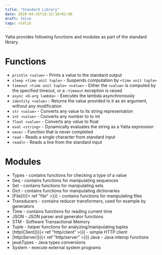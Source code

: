 ```yaml
---
title: "Standard Library"
date: 2020-04-25T18:32:16+02:00
draft: false
tags: stdlib
---
```


Yatta provides following functions and modules as part of the standard library.

# Functions
* `println <value>` - Prints a value to the standard output
* `sleep <time unit tuple>` - Suspends computation by `<time unit tuple>`
* `timeout <time unit tuple> <value>` - Either the `<value>` is computed by the specified timeout, or a `:timeout` exception is raised
* `async <0-arg lambda>` - Executes the lambda asynchronously
* `identity <value>` - Returns the value provided to it as an argument, without any modification
* `str <value>` - Converts any value to its string representation
* `int <value>` - Converts any number to to int
* `float <value>` - Converts any value to float
* `eval <string>` - Dynamically evaluates the string as a Yatta expression
* `never` - Function that is never completed
* `read` - Reads a single character from standard input
* `readln` - Reads a line from the standard input


# Modules
* Types - contains functions for checking a type of a value
* Seq - contains functions for manipulating sequences
* Set - contains functions for manipulating sets
* Dict - contains functions for manipulating dictionaries
* [File]({{< ref "file" >}}) - contains functions for manipulating files
* Transducers - contains reducer transformers, used for example by generators
* Time - contains functions for reading current time
* JSON - JSON parser and generator functions
* STM - Software Transactional Memory
* Tuple - helper functions for analyzing/manipulating tuples
* [http\Client]({{< ref "http/client" >}}) - simple HTTP client
* [http\Server]({{< ref "http/server" >}}) Java - Java interop functions
* java\Types - Java types conversions
* System - execute external system programs
